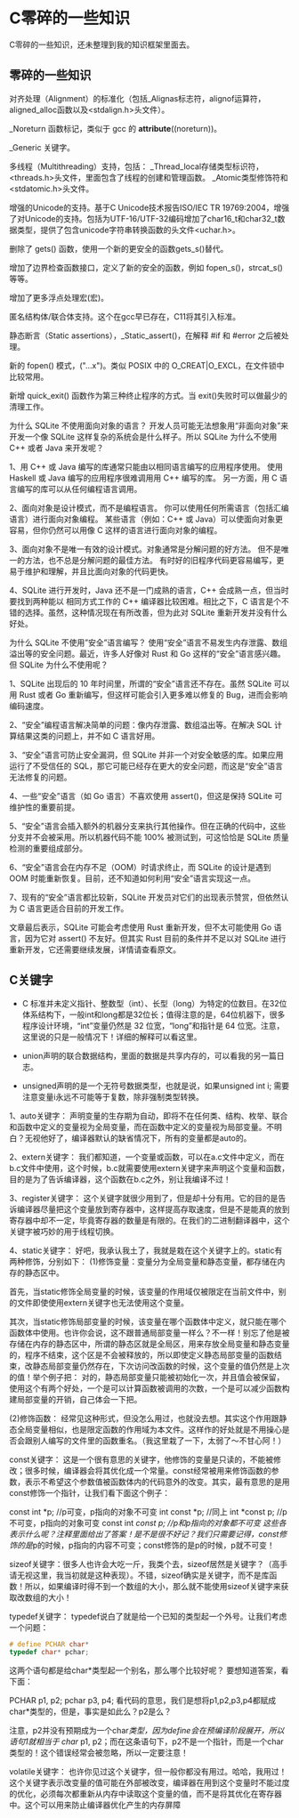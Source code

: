 # C零碎的一些知识

C零碎的一些知识，还未整理到我的知识框架里面去。

## 零碎的一些知识

对齐处理（Alignment）的标准化（包括_Alignas标志符，alignof运算符，aligned_alloc函数以及<stdalign.h>头文件）。

_Noreturn 函数标记，类似于 gcc 的 __attribute__((noreturn))。

_Generic 关键字。

多线程（Multithreading）支持，包括：
_Thread_local存储类型标识符，<threads.h>头文件，里面包含了线程的创建和管理函数。
_Atomic类型修饰符和<stdatomic.h>头文件。

增强的Unicode的支持。基于C Unicode技术报告ISO/IEC TR 19769:2004，增强了对Unicode的支持。包括为UTF-16/UTF-32编码增加了char16_t和char32_t数据类型，提供了包含unicode字符串转换函数的头文件<uchar.h>。

删除了 gets() 函数，使用一个新的更安全的函数gets_s()替代。

增加了边界检查函数接口，定义了新的安全的函数，例如 fopen_s()，strcat_s() 等等。

增加了更多浮点处理宏(宏)。

匿名结构体/联合体支持。这个在gcc早已存在，C11将其引入标准。

静态断言（Static assertions），_Static_assert()，在解释 #if 和 #error 之后被处理。

新的 fopen() 模式，("…x")。类似 POSIX 中的 O_CREAT|O_EXCL，在文件锁中比较常用。

新增 quick_exit() 函数作为第三种终止程序的方式。当 exit()失败时可以做最少的清理工作。

为什么 SQLite 不使用面向对象的语言？
开发人员可能无法想象用“非面向对象”来开发一个像 SQLite 这样复杂的系统会是什么样子。所以 SQLite 为什么不使用 C++ 或者 Java 来开发呢？

1、用 C++ 或 Java 编写的库通常只能由以相同语言编写的应用程序使用。 使用 Haskell 或 Java 编写的应用程序很难调用用 C++ 编写的库。 另一方面，用 C 语言编写的库可以从任何编程语言调用。

2、面向对象是设计模式，而不是编程语言。 你可以使用任何所需语言（包括汇编语言）进行面向对象编程。 某些语言（例如：C++ 或 Java）可以使面向对象更容易，但你仍然可以用像 C 这样的语言进行面向对象的编程。

3、面向对象不是唯一有效的设计模式。对象通常是分解问题的好方法。 但不是唯一的方法，也不总是分解问题的最佳方法。 有时好的旧程序代码更容易编写，更易于维护和理解，并且比面向对象的代码更快。

4、SQLite 进行开发时，Java 还不是一门成熟的语言，C++ 会成熟一点，但当时要找到两种能以 相同方式工作的 C++ 编译器比较困难。相比之下，C 语言是个不错的选择。虽然，这种情况现在有所改善，但为此对 SQLite 重新开发并没有什么好处。

为什么 SQLite 不使用”安全”语言编写？
使用“安全”语言不易发生内存泄露、数组溢出等的安全问题。最近，许多人好像对 Rust 和 Go 这样的“安全”语言感兴趣。但 SQLite 为什么不使用呢？

1、SQLite 出现后的 10 年时间里，所谓的“安全”语言还不存在。虽然 SQLite 可以用 Rust 或者 Go 重新编写，但这样可能会引入更多难以修复的 Bug，进而会影响编码速度。

2、“安全”编程语言解决简单的问题：像内存泄露、数组溢出等。在解决 SQL 计算结果这类的问题上，并不如 C 语言好用。

3、“安全”语言可防止安全漏洞，但 SQLite 并非一个对安全敏感的库。如果应用运行了不受信任的 SQL，那它可能已经存在更大的安全问题，而这是“安全”语言无法修复的问题。

4、一些“安全”语言（如 Go 语言）不喜欢使用 assert()，但这是保持 SQLite 可维护性的重要前提。

5、“安全”语言会插入额外的机器分支来执行其他操作。但在正确的代码中，这些分支并不会被采用。所以机器代码不能 100% 被测试到，可这恰恰是 SQLite 质量检测的重要组成部分。

6、“安全”语言会在内存不足（OOM）时请求终止，而 SQLite 的设计是遇到 OOM 时能重新恢复。目前，还不知道如何利用“安全”语言实现这一点。

7、现有的“安全”语言都比较新，SQLite 开发员对它们的出现表示赞赏，但依然认为 C 语言更适合目前的开发工作。

文章最后表示，SQLite 可能会考虑使用 Rust 重新开发，但不太可能使用 Go 语言，因为它对 assert() 不友好。但其实 Rust 目前的条件并不足以对 SQLite 进行重新开发，它还需要继续发展，详情请查看原文。

## C关键字

- C 标准并未定义指针、整数型（int）、长型（long）为特定的位数目。在32位体系结构下，一般int和long都是32位长；值得注意的是，64位机器下，很多程序设计环境，“int”变量仍然是 32 位宽，“long”和指针是 64 位宽。注意，这里说的只是一般情况下！详细的解释可以看这里。

- union声明的联合数据结构，里面的数据是共享内存的，可以看我的另一篇日志。

- unsigned声明的是一个无符号数据类型，也就是说，如果unsigned int i; 需要注意变量i永远不可能等于复数，除非强制类型转换。

1、auto关键字： 声明变量的生存期为自动，即将不在任何类、结构、枚举、联合和函数中定义的变量视为全局变量，而在函数中定义的变量视为局部变量。不明白？无视他好了，编译器默认的缺省情况下，所有的变量都是auto的。

2、extern关键字： 我们都知道，一个变量或函数，可以在a.c文件中定义，而在b.c文件中使用，这个时候，b.c就需要使用extern关键字来声明这个变量和函数，目的是为了告诉编译器，这个函数在b.c之外，别让我编译不过！

3、register关键字： 这个关键字就很少用到了，但是却十分有用。它的目的是告诉编译器尽量把这个变量放到寄存器中，这样提高存取速度，但是不是能真的放到寄存器中却不一定，毕竟寄存器的数量是有限的。在我们的二进制翻译器中，这个关键字被巧妙的用于线程切换。

4、static关键字： 好吧，我承认我土了，我就是栽在这个关键字上的。static有两种修饰，分别如下：
(1)修饰变量：变量分为全局变量和静态变量，都存储在内存的静态区中。

首先，当static修饰全局变量的时候，该变量的作用域仅被限定在当前文件中，别的文件即使使用extern关键字也无法使用这个变量。

其次，当static修饰局部变量的时候，该变量在哪个函数体中定义，就只能在哪个函数体中使用。也许你会说，这不跟普通局部变量一样么？不一样！别忘了他是被存储在内存的静态区中，所谓的静态区就是全局区，用来存放全局变量和静态变量的，程序不结束，这个区是不会被释放的，所以即使定义静态局部变量的函数结束，改静态局部变量仍然存在，下次访问改函数的时候，这个变量的值仍然是上次的值！举个例子把：
对的，静态局部变量只能被初始化一次，并且值会被保留，使用这个有两个好处，一个是可以计算函数被调用的次数，一个是可以减少函数构建局部变量的开销，自己体会一下把。

(2)修饰函数： 经常见这种形式，但没怎么用过，也就没去想。其实这个作用跟静态全局变量相似，也是限定函数的作用域为本文件。这样作的好处就是不用操心是否会跟别人编写的文件里的函数重名。（我这里栽了一下，太弱了～不甘心阿！）


const关键字： 这是一个很有意思的关键字，他修饰的变量是只读的，不能被修改；很多时候，编译器会将其优化成一个常量。const经常被用来修饰函数的参数，表示不希望这个参数值被函数体内的代码意外的改变。其实，最有意思的是用const修饰一个指针，让我们看下面这个例子：

const int *p;   //p可变，p指向的对象不可变
int const *p;   //同上
int *const p;   //p不可变，p指向的对象可变
const int *const p; //p和p指向的对象都不可变
这些各表示什么呢？注释里面给出了答案！是不是很不好记？我们只需要记得，const修饰的是*p的时候，p指向的内容不可变；const修饰的是p的时候，p就不可变！

sizeof关键字：很多人也许会大吃一斤，我类个去，sizeof居然是关键字？（高手请无视这里，我当初就是这种表现）。不错，sizeof确实是关键字，而不是库函数！所以，如果编译时得不到一个数组的大小，那么就不能使用sizeof关键字来获取改数组的大小！

typedef关键字： typedef说白了就是给一个已知的类型起一个外号。让我们考虑一个问题：

```c
# define PCHAR char*
typedef char* pchar;
```

这两个语句都是给char*类型起一个别名，那么哪个比较好呢？ 要想知道答案，看下面：

PCHAR p1, p2;
pchar p3, p4;
看代码的意思，我们是想将p1,p2,p3,p4都赋成char*类型的，但是，事实是如此么？p2是么？

注意，p2并没有预期成为一个char*类型，因为define会在预编译阶段展开，所以语句1就相当于 char* p1, p2；而在这条语句下，p2不是一个指针，而是一个char类型的！这个错误经常会被忽略，所以一定要注意！

volatile关键字： 也许你见过这个关键字，但一般你都没有用过。哈哈，我用过！这个关键字表示改变量的值可能在外部被改变，编译器在用到这个变量时不能过度的优化，必须每次都重新从内存中读取这个变量的值，而不是将其优化在寄存器中。这个可以用来防止编译器优化产生的内存屏障